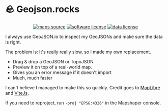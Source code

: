 # 🪨 Geojson.rocks 

<p align="center">
  <a href="http://www.openstreetmap.org/"><img src="https://img.shields.io/badge/source-OSM-2ecc71.svg" alt="maps source" /></a>
  <a href="LICENSE"><img src="https://img.shields.io/github/license/alvinometric/geojson.rocks.svg" alt="software license" /></a>
  <a href="https://opendatacommons.org/licenses/odbl/1.0/"><img src="https://img.shields.io/badge/license-ODbL-2980b9.svg" alt="data license" /></a>
</p>

I always use GeoJSON.io to inspect my GeoJSONs and make sure the data is right.

The problem is: It's really really slow, so I made my own replacement.

- Drag & drop a GeoJSON or TopoJSON
- Preview it on top of a real-world map.
- Gives you an error message if it doesn't import
- Much, much faster

I can't believe I managed to make this so quickly. Credit goes to [MapLibre](https://maplibre.org) and [ViteJs](https://vitejs.dev).

If you need to reproject, run `-proj "EPSG:4326"` in the Mapshaper console.
